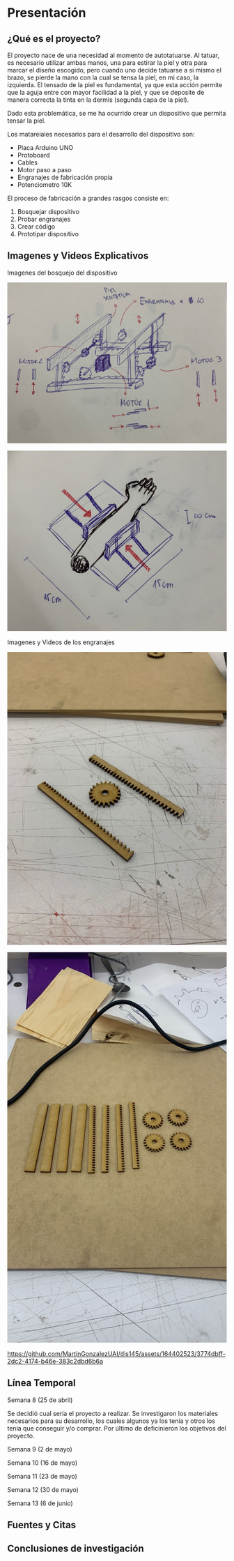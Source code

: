# Presentación

## ¿Qué es el proyecto?

El proyecto nace de una necesidad al momento de autotatuarse. Al tatuar, es necesario utilizar ambas manos, una para estirar la piel y otra para marcar el diseño escogido, pero cuando uno decide tatuarse a si mismo el brazo, se pierde la mano con la cual se tensa la piel, en mi caso, la izquierda. El tensado de la piel es fundamental, ya que esta acción permite que la aguja entre con mayor facilidad a la piel, y que se deposite de manera correcta la tinta en la dermis (segunda capa de la piel). 

Dado esta problemática, se me ha ocurrido crear un dispositivo que permita tensar la piel.

Los matareiales necesarios para el desarrollo del dispositivo son:

- Placa Arduino UNO
- Protoboard
- Cables
- Motor paso a paso
- Engranajes de fabricación propia
- Potenciometro 10K

El proceso de fabricación a grandes rasgos consiste en:

1. Bosquejar dispositivo
2. Probar engranajes
3. Crear código
4. Prototipar dispositivo

## Imagenes y Videos Explicativos

Imagenes del bosquejo del dispositivo

![bosquejo1](bosquejo1.jpg)

![bosquejo2](bosquejo2.jpg)

Imagenes y Videos de los engranajes 

![engranajes1](engranajes1.jpg)

![engranajes2](engranajes2.jpg)

https://github.com/MartinGonzalezUAI/dis145/assets/164402523/3774dbff-2dc2-4174-b46e-383c2dbd6b6a

## Línea Temporal

Semana 8 (25 de abril)

Se decidió cual seria el proyecto a realizar. Se investigaron los materiales necesarios para su desarrollo, los cuales algunos ya los tenía y otros los tenia que conseguir y/o comprar. Por último de deficinieron los objetivos del proyecto.

Semana 9 (2 de mayo) 


Semana 10 (16 de mayo) 


Semana 11 (23 de mayo) 


Semana 12 (30 de mayo) 


Semana 13 (6 de junio) 


## Fuentes y Citas

## Conclusiones de investigación
